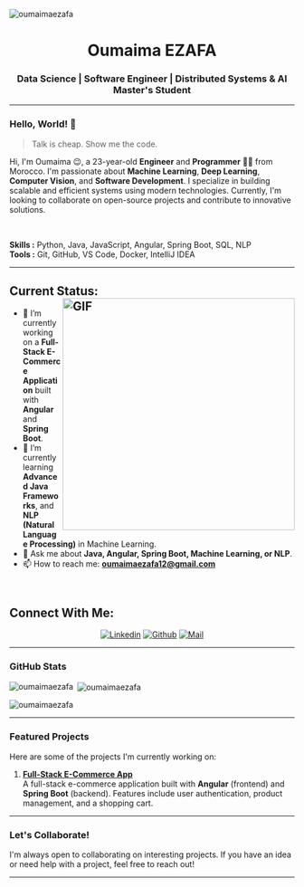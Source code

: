 
<p align="">
  <img src="https://komarev.com/ghpvc/?username=oumaimaezafa&label=Profile%20views&color=0e75b6&style=flat" alt="oumaimaezafa" />
</p>

<h1 align="center">Oumaima EZAFA</h1>
<h3 align="center">Data Science | Software Engineer | Distributed Systems & AI Master's Student</h3>

---

### Hello, World! 👋

> Talk is cheap. Show me the code.

Hi, I'm Oumaima 😉, a 23-year-old **Engineer** and **Programmer** 👩‍💻 from Morocco. I'm passionate about **Machine Learning**, **Deep Learning**, **Computer Vision**, and **Software Development**. I specialize in building scalable and efficient systems using modern technologies. Currently, I'm looking to collaborate on open-source projects and contribute to innovative solutions.

</br>

**Skills :** Python, Java, JavaScript, Angular, Spring Boot, SQL, NLP  
**Tools :** Git, GitHub, VS Code, Docker, IntelliJ IDEA  

---

## Current Status: <img width="410px" align="right" alt="GIF" src="https://media.giphy.com/media/iIqmM5tTjmpOB9mpbn/giphy.gif"/>

* 🔭 I’m currently working on a **Full-Stack E-Commerce Application** built with **Angular** and **Spring Boot**.
* 🌱 I’m currently learning **Advanced Java Frameworks**, and **NLP (Natural Language Processing)** in Machine Learning.
* 💬 Ask me about **Java, Angular, Spring Boot, Machine Learning, or NLP**.
* 📫 How to reach me: **oumaimaezafa12@gmail.com**

</br>

<h2 align="left">Connect With Me:</h2>

<div align=center>

[![Linkedin](https://img.shields.io/badge/LinkedIn-0077B5?style=for-the-badge&logo=linkedin&logoColor=white)](https://www.linkedin.com/in/oumaima-ezafa-960512197/)
[![Github](https://img.shields.io/badge/GitHub-100000?style=for-the-badge&logo=github&logoColor=white)](https://github.com/oumaimaezafa)
[![Mail](https://img.shields.io/badge/Gmail-D14836?style=for-the-badge&logo=gmail&logoColor=white)](mailto:oumaimaezafa12@gmail.com)  
</div>

---

### GitHub Stats

<p align="center">
  <p>
    <img align="left" src="https://github-readme-stats.vercel.app/api/top-langs?username=oumaimaezafa&show_icons=true&locale=en&layout=compact" alt="oumaimaezafa" />
  </p>
  <p>
    &nbsp;<img align="center" src="https://github-readme-stats.vercel.app/api?username=oumaimaezafa&show_icons=true&locale=en" alt="oumaimaezafa" />
  </p>
  <p>
    <img align="center" src="https://github-readme-streak-stats.herokuapp.com/?user=oumaimaezafa&" alt="oumaimaezafa" />
  </p>
</p>

---

### Featured Projects

Here are some of the projects I'm currently working on:


1. **[Full-Stack E-Commerce App]()**  
   A full-stack e-commerce application built with **Angular** (frontend) and **Spring Boot** (backend). Features include user authentication, product management, and a shopping cart.


---

### Let's Collaborate!

I'm always open to collaborating on interesting projects. If you have an idea or need help with a project, feel free to reach out!

---
